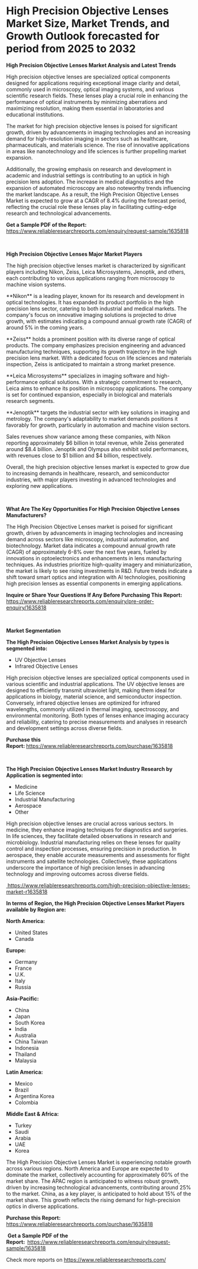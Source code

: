 <p><h1>High Precision Objective Lenses Market Size, Market Trends, and Growth Outlook forecasted for period from 2025 to 2032</h1></p><p><strong>High Precision Objective Lenses Market Analysis and Latest Trends</strong></p>
<p><p>High precision objective lenses are specialized optical components designed for applications requiring exceptional image clarity and detail, commonly used in microscopy, optical imaging systems, and various scientific research fields. These lenses play a crucial role in enhancing the performance of optical instruments by minimizing aberrations and maximizing resolution, making them essential in laboratories and educational institutions.</p><p>The market for high precision objective lenses is poised for significant growth, driven by advancements in imaging technologies and an increasing demand for high-resolution imaging in sectors such as healthcare, pharmaceuticals, and materials science. The rise of innovative applications in areas like nanotechnology and life sciences is further propelling market expansion.</p><p>Additionally, the growing emphasis on research and development in academic and industrial settings is contributing to an uptick in high precision lens adoption. The increase in medical diagnostics and the expansion of automated microscopy are also noteworthy trends influencing the market landscape. As a result, the High Precision Objective Lenses Market is expected to grow at a CAGR of 8.4% during the forecast period, reflecting the crucial role these lenses play in facilitating cutting-edge research and technological advancements.</p></p>
<p><strong>Get a Sample PDF of the Report:&nbsp;</strong> <a href="https://www.reliableresearchreports.com/enquiry/request-sample/1635818?utm_campaign=3061&utm_medium=2&utm_source=Github&utm_content=ia&utm_term=23032025&utm_id=high-precision-objective-lenses">https://www.reliableresearchreports.com/enquiry/request-sample/1635818</a></p>
<p>&nbsp;</p>
<p><strong>High Precision Objective Lenses Major Market Players</strong></p>
<p><p>The high precision objective lenses market is characterized by significant players including Nikon, Zeiss, Leica Microsystems, Jenoptik, and others, each contributing to various applications ranging from microscopy to machine vision systems.</p><p>**Nikon** is a leading player, known for its research and development in optical technologies. It has expanded its product portfolio in the high precision lens sector, catering to both industrial and medical markets. The company's focus on innovative imaging solutions is projected to drive growth, with estimates indicating a compound annual growth rate (CAGR) of around 5% in the coming years.</p><p>**Zeiss** holds a prominent position with its diverse range of optical products. The company emphasizes precision engineering and advanced manufacturing techniques, supporting its growth trajectory in the high precision lens market. With a dedicated focus on life sciences and materials inspection, Zeiss is anticipated to maintain a strong market presence.</p><p>**Leica Microsystems** specializes in imaging software and high-performance optical solutions. With a strategic commitment to research, Leica aims to enhance its position in microscopy applications. The company is set for continued expansion, especially in biological and materials research segments.</p><p>**Jenoptik** targets the industrial sector with key solutions in imaging and metrology. The company's adaptability to market demands positions it favorably for growth, particularly in automation and machine vision sectors.</p><p>Sales revenues show variance among these companies, with Nikon reporting approximately $6 billion in total revenue, while Zeiss generated around $8.4 billion. Jenoptik and Olympus also exhibit solid performances, with revenues close to $1 billion and $4 billion, respectively.</p><p>Overall, the high precision objective lenses market is expected to grow due to increasing demands in healthcare, research, and semiconductor industries, with major players investing in advanced technologies and exploring new applications.</p></p>
<p>&nbsp;</p>
<p><strong>What Are The Key Opportunities For High Precision Objective Lenses Manufacturers?</strong></p>
<p><p>The High Precision Objective Lenses market is poised for significant growth, driven by advancements in imaging technologies and increasing demand across sectors like microscopy, industrial automation, and biotechnology. Market data indicates a compound annual growth rate (CAGR) of approximately 6-8% over the next five years, fueled by innovations in optoelectronics and enhancements in lens manufacturing techniques. As industries prioritize high-quality imagery and miniaturization, the market is likely to see rising investments in R&D. Future trends indicate a shift toward smart optics and integration with AI technologies, positioning high precision lenses as essential components in emerging applications.</p></p>
<p><strong>Inquire or Share Your Questions If Any Before Purchasing This Report:</strong> <a href="https://www.reliableresearchreports.com/enquiry/pre-order-enquiry/1635818?utm_campaign=3061&utm_medium=2&utm_source=Github&utm_content=ia&utm_term=23032025&utm_id=high-precision-objective-lenses">https://www.reliableresearchreports.com/enquiry/pre-order-enquiry/1635818</a></p>
<p>&nbsp;</p>
<p><strong>Market Segmentation</strong></p>
<p><strong>The High Precision Objective Lenses Market Analysis by types is segmented into:</strong></p>
<p><ul><li>UV Objective Lenses</li><li>Infrared Objective Lenses</li></ul></p>
<p><p>High precision objective lenses are specialized optical components used in various scientific and industrial applications. The UV objective lenses are designed to efficiently transmit ultraviolet light, making them ideal for applications in biology, material science, and semiconductor inspection. Conversely, infrared objective lenses are optimized for infrared wavelengths, commonly utilized in thermal imaging, spectroscopy, and environmental monitoring. Both types of lenses enhance imaging accuracy and reliability, catering to precise measurements and analyses in research and development settings across diverse fields.</p></p>
<p><strong>Purchase this Report:&nbsp;</strong><a href="https://www.reliableresearchreports.com/purchase/1635818?utm_campaign=3061&utm_medium=2&utm_source=Github&utm_content=ia&utm_term=23032025&utm_id=high-precision-objective-lenses">https://www.reliableresearchreports.com/purchase/1635818</a></p>
<p>&nbsp;</p>
<p><strong>The High Precision Objective Lenses Market Industry Research by Application is segmented into:</strong></p>
<p><ul><li>Medicine</li><li>Life Science</li><li>Industrial Manufacturing</li><li>Aerospace</li><li>Other</li></ul></p>
<p><p>High precision objective lenses are crucial across various sectors. In medicine, they enhance imaging techniques for diagnostics and surgeries. In life sciences, they facilitate detailed observations in research and microbiology. Industrial manufacturing relies on these lenses for quality control and inspection processes, ensuring precision in production. In aerospace, they enable accurate measurements and assessments for flight instruments and satellite technologies. Collectively, these applications underscore the importance of high precision lenses in advancing technology and improving outcomes across diverse fields.</p></p>
<p><a href="https://www.reliableresearchreports.com/high-precision-objective-lenses-market-r1635818?utm_campaign=3061&utm_medium=2&utm_source=Github&utm_content=ia&utm_term=23032025&utm_id=high-precision-objective-lenses">&nbsp;https://www.reliableresearchreports.com/high-precision-objective-lenses-market-r1635818</a></p>
<p><strong>In terms of Region, the High Precision Objective Lenses Market Players available by Region are:</strong></p>
<p>
    <p> <strong> North America: </strong>
        <ul>
            <li>United States</li>
            <li>Canada</li>
        </ul>
        </p> 
    <p> <strong> Europe: </strong>
        <ul>
            <li>Germany</li>
            <li>France</li>
            <li>U.K.</li>
            <li>Italy</li>
            <li>Russia</li>
        </ul>
        </p> 
    <p> <strong> Asia-Pacific: </strong>
        <ul>
            <li>China</li>
            <li>Japan</li>
            <li>South Korea</li>
            <li>India</li>
            <li>Australia</li>
            <li>China Taiwan</li>
            <li>Indonesia</li>
            <li>Thailand</li>
            <li>Malaysia</li>
        </ul>
        </p> 
    <p> <strong> Latin America: </strong>
        <ul>
            <li>Mexico</li>
            <li>Brazil</li>
            <li>Argentina Korea</li>
            <li>Colombia</li>
        </ul>
        </p> 
    <p> <strong> Middle East & Africa: </strong>
        <ul>
            <li>Turkey</li>
            <li>Saudi</li>
            <li>Arabia</li>
            <li>UAE</li>
            <li>Korea</li>
        </ul>
    </p>
    </p>
<p><p>The High Precision Objective Lenses Market is experiencing notable growth across various regions. North America and Europe are expected to dominate the market, collectively accounting for approximately 60% of the market share. The APAC region is anticipated to witness robust growth, driven by increasing technological advancements, contributing around 25% to the market. China, as a key player, is anticipated to hold about 15% of the market share. This growth reflects the rising demand for high-precision optics in diverse applications.</p></p>
<p><strong>Purchase this Report: </strong><a href="https://www.reliableresearchreports.com/purchase/1635818?utm_campaign=3061&utm_medium=2&utm_source=Github&utm_content=ia&utm_term=23032025&utm_id=high-precision-objective-lenses">https://www.reliableresearchreports.com/purchase/1635818</a></p>
<p>&nbsp;<strong>Get a Sample PDF of the Report:&nbsp;&nbsp;</strong><a href="https://www.reliableresearchreports.com/enquiry/request-sample/1635818?utm_campaign=3061&utm_medium=2&utm_source=Github&utm_content=ia&utm_term=23032025&utm_id=high-precision-objective-lenses">https://www.reliableresearchreports.com/enquiry/request-sample/1635818</a></p>
<p><strong></strong></p>
<p>Check more reports on <a href="https://www.reliableresearchreports.com/?utm_campaign=3061&utm_medium=2&utm_source=Github&utm_content=ia&utm_term=23032025&utm_id=high-precision-objective-lenses">https://www.reliableresearchreports.com/</a></p>